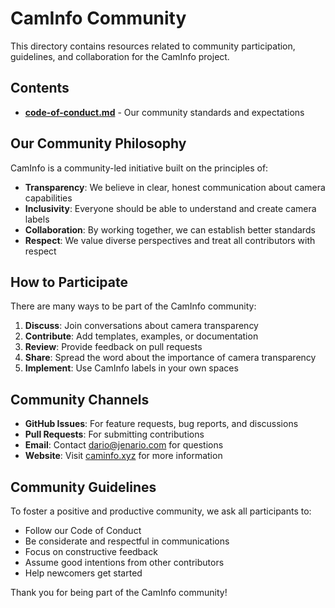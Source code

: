 # CamInfo Community

This directory contains resources related to community participation, guidelines, and collaboration for the CamInfo project.

## Contents

- **[code-of-conduct.md](/community/code-of-conduct.md)** - Our community standards and expectations

## Our Community Philosophy

CamInfo is a community-led initiative built on the principles of:

- **Transparency**: We believe in clear, honest communication about camera capabilities
- **Inclusivity**: Everyone should be able to understand and create camera labels
- **Collaboration**: By working together, we can establish better standards
- **Respect**: We value diverse perspectives and treat all contributors with respect

## How to Participate

There are many ways to be part of the CamInfo community:

1. **Discuss**: Join conversations about camera transparency
2. **Contribute**: Add templates, examples, or documentation
3. **Review**: Provide feedback on pull requests
4. **Share**: Spread the word about the importance of camera transparency
5. **Implement**: Use CamInfo labels in your own spaces

## Community Channels

- **GitHub Issues**: For feature requests, bug reports, and discussions
- **Pull Requests**: For submitting contributions
- **Email**: Contact [dario@jenario.com](mailto:dario@jenario.com) for questions
- **Website**: Visit [caminfo.xyz](https://caminfo.xyz) for more information

## Community Guidelines

To foster a positive and productive community, we ask all participants to:

- Follow our Code of Conduct
- Be considerate and respectful in communications
- Focus on constructive feedback
- Assume good intentions from other contributors
- Help newcomers get started

Thank you for being part of the CamInfo community! 